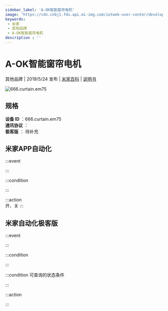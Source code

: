 ```yaml
---
sidebar_label: 'A-OK智能窗帘电机'
image: 'https://cdn.cnbj1.fds.api.mi-img.com/iotweb-user-center/developer_1679047578294hQstBIHu.png?GalaxyAccessKeyId=AKVGLQWBOVIRQ3XLEW&Expires=9223372036854775807&Signature=viMVc736awI1+y6VauOHyW2FIp8='
keywords: 
 - 米家
 - 其他品牌
 - A-OK智能窗帘电机
description : ''
---
```

# A-OK智能窗帘电机

其他品牌 | 2019/5/24 发布 | [米家百科](https://home.mi.com/webapp/content/baike/product/index.html?model=666.curtain.em75) | [说明书](https://home.mi.com/views/introduction.html?model=666.curtain.em75&region=cn)

![666.curtain.em75](https://cdn.cnbj1.fds.api.mi-img.com/iotweb-user-center/developer_1679047578294hQstBIHu.png?GalaxyAccessKeyId=AKVGLQWBOVIRQ3XLEW&Expires=9223372036854775807&Signature=viMVc736awI1+y6VauOHyW2FIp8=)

## 规格  
> 
**设备 ID** ：666.curtain.em75  
**通讯协议** ：  
**极客版**  ： 待补充 


## 米家APP自动化  

:::event  

:::

:::condition  

:::

:::action   
开、关
:::

## 米家自动化极客版  

:::event  

:::

:::condition  

:::

:::condition 可查询的状态条件  

:::

:::action  

:::

        
